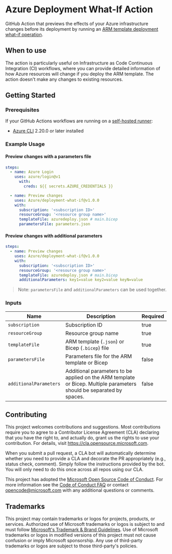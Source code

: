 # Azure Deployment What-If Action

GitHub Action that previews the effects of your Azure infrastructure changes before its deployment by running an [ARM template deployment what-if operation](https://docs.microsoft.com/en-us/azure/azure-resource-manager/templates/deploy-what-if?tabs=azure-powershell).

## When to use

The action is particularly useful on Infrastructure as Code Continuous Integration (CI) workflows, where you can provide detailed information of how Azure resources will change if you deploy the ARM template. The action doesn't make any changes to existing resources.

## Getting Started

### Prerequisites

If your GitHub Actions workflows are running on a [self-hosted runner](https://docs.github.com/en/actions/hosting-your-own-runners/about-self-hosted-runners):

- [Azure CLI](https://docs.microsoft.com/en-us/azure/azure-resource-manager/bicep/install#azure-cli) 2.20.0 or later installed

### Example Usage

#### **Preview changes with a parameters file**

```yml
steps:
  - name: Azure Login
    uses: azure/login@v1
      with:
        creds: ${{ secrets.AZURE_CREDENTIALS }}

  - name: Preview changes
    uses: Azure/deployment-what-if@v1.0.0
    with:
      subscription: '<subscription ID>'
      resourceGroup: '<resource group name>'
      templateFile: azuredeploy.json # main.bicep
      parametersFile: parameters.json
```

#### **Preview changes with additional parameters**

```yml
steps:
  - name: Preview changes
    uses: Azure/deployment-what-if@v1.0.0
    with:
      subscription: '<subscription ID>'
      resourceGroup: '<resource group name>'
      templateFile: azuredeploy.json # main.bicep
      additionalParameters: key1=value key2=value keyN=value
```

> Note: `parametersFile` and `additionalParameters` can be used together.

### Inputs

| Name | Description | Required |
| --- | --- | --- |
| `subscription` | Subscription ID | true |
| `resourceGroup` | Resource group name | true |
| `templateFile` | ARM template (`.json`) or Bicep (`.bicep`) file | true |
| `parametersFile` | Parameters file for the ARM template or Bicep | false |
| `additionalParameters` | Additional parameters to be applied on the ARM template or Bicep. Multiple parameters should be separated by spaces. | false |

## Contributing

This project welcomes contributions and suggestions.  Most contributions require you to agree to a
Contributor License Agreement (CLA) declaring that you have the right to, and actually do, grant us
the rights to use your contribution. For details, visit https://cla.opensource.microsoft.com.

When you submit a pull request, a CLA bot will automatically determine whether you need to provide
a CLA and decorate the PR appropriately (e.g., status check, comment). Simply follow the instructions
provided by the bot. You will only need to do this once across all repos using our CLA.

This project has adopted the [Microsoft Open Source Code of Conduct](https://opensource.microsoft.com/codeofconduct/).
For more information see the [Code of Conduct FAQ](https://opensource.microsoft.com/codeofconduct/faq/) or
contact [opencode@microsoft.com](mailto:opencode@microsoft.com) with any additional questions or comments.

## Trademarks

This project may contain trademarks or logos for projects, products, or services. Authorized use of Microsoft 
trademarks or logos is subject to and must follow 
[Microsoft's Trademark & Brand Guidelines](https://www.microsoft.com/en-us/legal/intellectualproperty/trademarks/usage/general).
Use of Microsoft trademarks or logos in modified versions of this project must not cause confusion or imply Microsoft sponsorship.
Any use of third-party trademarks or logos are subject to those third-party's policies.
